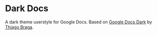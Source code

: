 # Dark Docs
A dark theme userstyle for Google Docs. Based on [Google Docs Dark](https://github.com/thiagobraga/google-docs-userstyles) by [Thiago Braga](https://github.com/thiagobraga).
